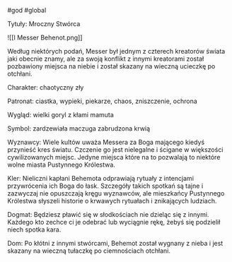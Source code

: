 #god #global

Tytuły: Mroczny Stwórca

![[I Messer Behenot.png]]

Według niektórych podań, Messer był jednym z czterech kreatorów świata jaki obecnie znamy, ale za swoją konflikt z innymi kreatorami został pozbawiony miejsca na niebie i został skazany na wieczną ucieczkę po otchłani.

Charakter: chaotyczny zły

Patronat: ciastka, wypieki, piekarze, chaos, zniszczenie, ochrona

Wygląd: wielki goryl z kłami mamuta

Symbol: zardzewiała maczuga zabrudzona krwią

Wyznawcy: Wiele kultów uważa Messera za Boga mającego kiedyś przynieść kres światu. Czczenie go jest nielegalne i ścigane w większości cywilizowanych miejsc. Jedyne miejsca które na to pozwalają to niektóre wolne miasta Pustynnego Królestwa.

Kler: Nieliczni kapłani Behemota odprawiają rytuały z intencjami przywrócenia ich Boga do łask. Szczegóły takich spotkań są tajne i zazwyczaj nie opuszczają kręgu wyznawców, ale mieszkańcy Pustynnego Królestwa słyszeli historie o krwawych rytuałach i znikających ludziach.

Dogmat: Będziesz pławić się w słodkościach nie dzieląc się z innymi. Każdego kto zechce ci je odebrać lub wyciągnie rękę, żebyś się podzielił niech spotka kara.

Dom: Po kłótni z innymi stwórcami, Behemot został wygnany z nieba i jest skazany na wieczną tułaczkę po ciemnościach otchłani.